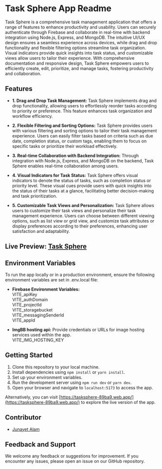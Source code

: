 # Task Sphere App Readme

Task Sphere is a comprehensive task management application that offers a range of features to enhance productivity and usability. Users can securely authenticate through Firebase and collaborate in real-time with backend integration using Node.js, Express, and MongoDB. The intuitive UI/UX design ensures a seamless experience across devices, while drag and drop functionality and flexible filtering options streamline task organization. Visual indicators provide quick insights into task status, and customizable views allow users to tailor their experience. With comprehensive documentation and responsive design, Task Sphere empowers users to efficiently create, edit, prioritize, and manage tasks, fostering productivity and collaboration.

## Features
- **1. Drag and Drop Task Management:** Task Sphere implements drag and drop functionality, allowing users to effortlessly reorder tasks according to priority or preference. This feature enhances task organization and workflow efficiency.

- **2. Flexible Filtering and Sorting Options:** Task Sphere provides users with various filtering and sorting options to tailor their task management experience. Users can easily filter tasks based on criteria such as due date, completion status, or custom tags, enabling them to focus on specific tasks or prioritize their workload effectively.

- **3. Real-time Collaboration with Backend Integration:** Through integration with Node.js, Express, and MongoDB on the backend, Task Sphere enables real-time collaboration among users.

- **4. Visual Indicators for Task Status:** Task Sphere offers visual indicators to denote the status of tasks, such as completion status or priority level. These visual cues provide users with quick insights into the status of their tasks at a glance, facilitating better decision-making and task prioritization.

- **5. Customizable Task Views and Personalization:** Task Sphere allows users to customize their task views and personalize their task management experience. Users can choose between different viewing options, such as list view or grid view, and customize task attributes or display preferences according to their preferences, enhancing user satisfaction and adaptability.


## Live Preview: [Task Sphere](https://tasksphere-89ba9.web.app/)

## Environment Variables

To run the app locally or in a production environment, ensure the following environment variables are set in .env.local file:

- **Firebase Environment Variables:**
  <br> VITE_apiKey
  <br> VITE_authDomain
  <br> VITE_projectId
  <br> VITE_storagebucket
  <br> VITE_messagingSenderId
  <br> VITE_appId

- **ImgBB hosting api:** Provide credentials or URLs for image hosting services used within the app.
  <br> VITE_IMG_HOSTING_KEY


## Getting Started

1. Clone this repository to your local machine.
2. Install dependencies using `npm install` or `yarn install`.
3. Set up your environment variables.
4. Run the development server using `npm run dev` or `yarn dev`.
5. Open your browser and navigate to `localhost:5173` to access the app.

Alternatively, you can visit  [https://tasksphere-89ba9.web.app/](https://tasksphere-89ba9.web.app/) to explore the live version of the app.

## Contributor

- [Junayet Alam ](https://github.com/junayet4o12)

## Feedback and Support

We welcome any feedback or suggestions for improvement. If you encounter any issues, please open an issue on our GitHub repository.
